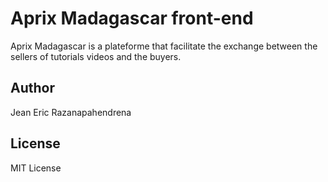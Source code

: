 # Aprix Madagascar front-end

Aprix Madagascar is a plateforme that facilitate the exchange between the sellers of tutorials videos and the buyers.

## Author

Jean Eric Razanapahendrena

## License

MIT License
